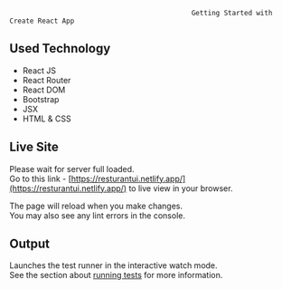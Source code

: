                                                  Getting Started with Create React App



## Used Technology 
- React JS
- React Router
- React DOM 
- Bootstrap
- JSX
- HTML & CSS


## Live Site

Please wait for server full loaded.
\
Go to this link - [https://resturantui.netlify.app/](https://resturantui.netlify.app/) to live view  in your browser.

The page will reload when you make changes.\
You may also see any lint errors in the console.

## Output

Launches the test runner in the interactive watch mode.\
See the section about [running tests](https://facebook.github.io/create-react-app/docs/running-tests) for more information.

